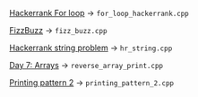 [Hackerrank For loop](https://www.hackerrank.com/challenges/c-tutorial-for-loop/problem) -> `for_loop_hackerrank.cpp`

[FizzBuzz](https://www.hackerrank.com/challenges/fizzbuzz/problem) -> `fizz_buzz.cpp`

[Hackerrank string problem](https://www.hackerrank.com/challenges/c-tutorial-strings/problem) -> `hr_string.cpp`

[Day 7: Arrays](https://www.hackerrank.com/challenges/30-arrays/problem) -> `reverse_array_print.cpp`

[Printing pattern 2](https://www.hackerrank.com/challenges/printing-pattern-2/problem) -> `printing_pattern_2.cpp`